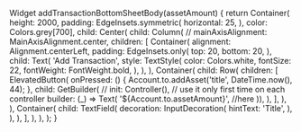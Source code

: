 Widget addTransactionBottomSheetBody(assetAmount) {
    return Container(
      height: 2000,
      padding: EdgeInsets.symmetric(
        horizontal: 25,
      ),
      color: Colors.grey[700],
      child: Center(
        child: Column(
          // mainAxisAlignment: MainAxisAlignment.center,
          children: <Widget>[
            Container(
              alignment: Alignment.centerLeft,
              padding: EdgeInsets.only(
                top: 20,
                bottom: 20,
              ),
              child: Text(
                'Add Transaction',
                style: TextStyle(
                  color: Colors.white,
                  fontSize: 22,
                  fontWeight: FontWeight.bold,
                ),
              ),
            ),
            Container(
              child: Row(
                children: [
                  ElevatedButton(
                    onPressed: () {
                      Account.to.addAsset('title', DateTime.now(), 44);
                    },
                    child: GetBuilder<Account>(
                        // init: Controller(), // use it only first time on each controller
                        builder: (_) => Text(
                              '${Account.to.assetAmount}', //here
                            )),
                  ),
                ],
              ),
            ),
            Container(
              child: TextField(
                decoration: InputDecoration(
                  hintText: 'Title',
                ),
              ),
            ),
          ],
        ),
      ),
    );
  }